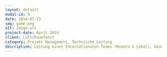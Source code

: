 ```yaml
---
layout: default
modal-id: 4
date: 2014-07-15
img: game.png
alt: image-alt
project-date: April 2014
client: Luft/Raumfahrt
category: Projekt Management, Technische Leitung
description: Leitung eines Internationalen Teams (Remote & Lokal), beauftragt mit der Implementierung der Flugsimulatorsysteme für die Hubschrauber AH125. Verantwortluch für Teamstruktur, Acquise und Projektierung von Arbeitspaketen, Integration beim Kunden, Scrum-Master
---
```

